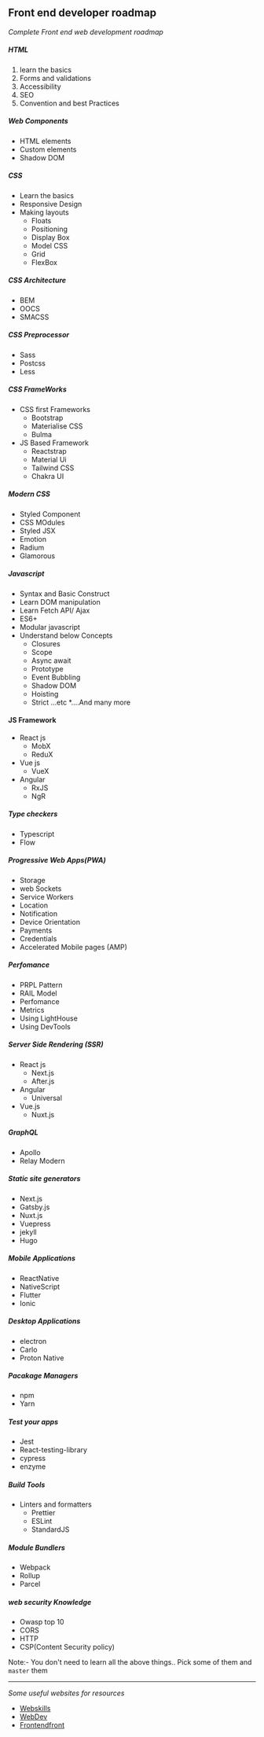 ## Front end developer roadmap

*Complete Front end web development roadmap*





##### HTML
1. learn the basics
2. Forms and validations
3. Accessibility
4. SEO
5. Convention and best Practices

##### Web Components
- HTML elements
- Custom elements
- Shadow DOM

##### CSS
- Learn the basics
- Responsive Design
- Making layouts
  * Floats
  * Positioning
  * Display Box
  * Model CSS
  * Grid
  * FlexBox

##### CSS Architecture
- BEM
- OOCS
- SMACSS

##### CSS Preprocessor
- Sass
- Postcss
- Less

##### CSS FrameWorks
- CSS first Frameworks
  * Bootstrap
  * Materialise CSS
  * Bulma
 - JS Based Framework
   * Reactstrap
   * Material Ui
   * Tailwind CSS
   * Chakra UI
  
##### Modern CSS
- Styled Component
- CSS MOdules
- Styled JSX
- Emotion
- Radium
- Glamorous

##### Javascript
- Syntax and Basic Construct
- Learn DOM manipulation
- Learn Fetch API/ Ajax
- ES6+ 
- Modular javascript
- Understand below Concepts
   * Closures
   * Scope
   * Async await
   * Prototype
   * Event Bubbling
   * Shadow DOM
   * Hoisting
   * Strict ...etc
   *....And many more 
   
#### JS Framework
- React js
  * MobX
  * ReduX
- Vue js
  * VueX
- Angular 
   * RxJS
   * NgR
 
##### Type checkers
- Typescript
- Flow


##### Progressive Web Apps(PWA)
- Storage
- web Sockets
- Service Workers
- Location
- Notification
- Device Orientation
- Payments
- Credentials
- Accelerated Mobile pages (AMP)


##### Perfomance
- PRPL Pattern
- RAIL Model
- Perfomance
- Metrics
- Using LightHouse
- Using DevTools

##### Server Side Rendering (SSR)
- React js
  * Next.js
  * After.js
 - Angular
    * Universal
- Vue.js
   * Nuxt.js

##### GraphQL
- Apollo
- Relay Modern

##### Static site generators
- Next.js
- Gatsby.js
- Nuxt.js
- Vuepress
- jekyll
- Hugo

##### Mobile Applications
- ReactNative
- NativeScript
- Flutter
- Ionic

##### Desktop Applications
- electron
- Carlo
- Proton Native

##### Pacakage Managers
- npm
- Yarn

##### Test your apps
- Jest
- React-testing-library
- cypress
- enzyme

##### Build Tools
- Linters and formatters
    * Prettier
    * ESLint
    * StandardJS

##### Module Bundlers
- Webpack
- Rollup
- Parcel

##### web security Knowledge
- Owasp top 10
- CORS
- HTTP
- CSP(Content Security policy)

Note:- You don't need to learn all the above things..
Pick some of them and `master` them

------

_Some useful websites for resources_
- [Webskills](https://andreasbm.github.io/web-skills/)
- [WebDev](https://web.dev/)
- [Frontendfront](http://frontendfront.com/)

